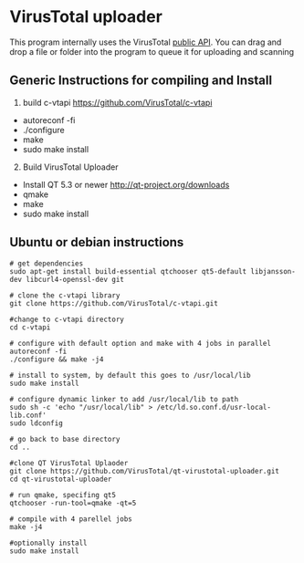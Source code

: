 # VirusTotal uploader
This program internally uses the VirusTotal [public API](https://www.virustotal.com/documentation/public-api/). You can drag and drop a file or folder into the program to queue it for uploading and scanning


## Generic Instructions for compiling and Install

1. build c-vtapi https://github.com/VirusTotal/c-vtapi
 *  autoreconf -fi
 * ./configure
 *  make
 *  sudo make install

2. Build VirusTotal Uploader
 *  Install QT 5.3 or newer http://qt-project.org/downloads
 *  qmake
 *  make
 *  sudo make install



## Ubuntu or debian instructions

```
# get dependencies
sudo apt-get install build-essential qtchooser qt5-default libjansson-dev libcurl4-openssl-dev git

# clone the c-vtapi library
git clone https://github.com/VirusTotal/c-vtapi.git

#change to c-vtapi directory
cd c-vtapi

# configure with default option and make with 4 jobs in parallel
autoreconf -fi
./configure && make -j4

# install to system, by default this goes to /usr/local/lib
sudo make install 

# configure dynamic linker to add /usr/local/lib to path
sudo sh -c 'echo "/usr/local/lib" > /etc/ld.so.conf.d/usr-local-lib.conf'
sudo ldconfig

# go back to base directory
cd ..

#clone QT VirusTotal Uplaoder
git clone https://github.com/VirusTotal/qt-virustotal-uploader.git
cd qt-virustotal-uploader

# run qmake, specifing qt5 
qtchooser -run-tool=qmake -qt=5

# compile with 4 parellel jobs
make -j4

#optionally install 
sudo make install

```

